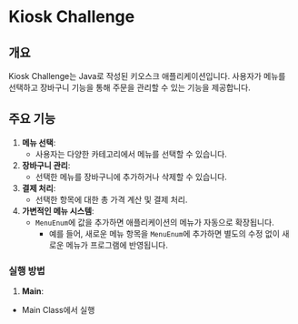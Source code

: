 # Kiosk Challenge

## 개요
Kiosk Challenge는 Java로 작성된 키오스크 애플리케이션입니다. 사용자가 메뉴를 선택하고 장바구니 기능을 통해 주문을 관리할 수 있는 기능을 제공합니다.

## 주요 기능
1. **메뉴 선택**:
   - 사용자는 다양한 카테고리에서 메뉴를 선택할 수 있습니다.
2. **장바구니 관리**:
   - 선택한 메뉴를 장바구니에 추가하거나 삭제할 수 있습니다.
3. **결제 처리**:
   - 선택한 항목에 대한 총 가격 계산 및 결제 처리.
4. **가변적인 메뉴 시스템**:
   - `MenuEnum`에 값을 추가하면 애플리케이션의 메뉴가 자동으로 확장됩니다.
     - 예를 들어, 새로운 메뉴 항목을 `MenuEnum`에 추가하면 별도의 수정 없이 새로운 메뉴가 프로그램에 반영됩니다.


### 실행 방법
1. **Main**:
  - Main Class에서 실행
 

